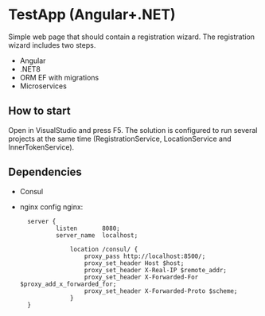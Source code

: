 # TestApp (Angular+.NET)
Simple web page that should contain a registration wizard. The registration wizard includes two steps.
* Angular
* .NET8
* ORM EF with migrations
* Microservices

## How to start
Open in VisualStudio and press F5. The solution is configured to run several projects at the same time (RegistrationService, LocationService and InnerTokenService).

## Dependencies
* Consul
* nginx
  config nginx:
  
        server {
                listen       8080;
                server_name  localhost;
    
            		location /consul/ {
            			proxy_pass http://localhost:8500/;
            			proxy_set_header Host $host;
            			proxy_set_header X-Real-IP $remote_addr;
            			proxy_set_header X-Forwarded-For $proxy_add_x_forwarded_for;
            			proxy_set_header X-Forwarded-Proto $scheme;
            		}
        }
  



